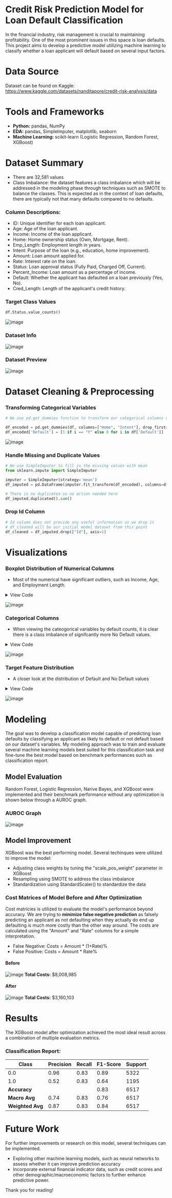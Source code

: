 # Credit Risk Prediction Model for Loan Default Classification
In the financial industry, risk management is crucial to maintaining profitability. One of the most prominent issues in this space is loan defaults. This project aims to develop a predictive model utilizing machine learning to classify whether a loan applicant will default based on several input factors. 

# Data Source
Dataset can be found on Kaggle: https://www.kaggle.com/datasets/nanditapore/credit-risk-analysis/data 

# Tools and Frameworks
- **Python:** pandas, NumPy
- **EDA:** pandas, SimpleImputer, matplotlib, seaborn
- **Machine Learning:** scikit-learn (Logistic Regression, Random Forest, XGBoost)

# Dataset Summary
- There are 32,581 values
- Class Imbalance: the dataset features a class imbalance which will be addressed in the modeling phase through techniques such as SMOTE to balance the classes. This is expected as in the context of loan defaults, there are typically not that many defaults compared to no defaults.
### Column Descriptions:
- ID: Unique identifier for each loan applicant.
- Age: Age of the loan applicant.
- Income: Income of the loan applicant.
- Home: Home ownership status (Own, Mortgage, Rent).
- Emp_Length: Employment length in years.
- Intent: Purpose of the loan (e.g., education, home improvement).
- Amount: Loan amount applied for.
- Rate: Interest rate on the loan.
- Status: Loan approval status (Fully Paid, Charged Off, Current).
- Percent_Income: Loan amount as a percentage of income.
- Default: Whether the applicant has defaulted on a loan previously (Yes, No).
- Cred_Length: Length of the applicant's credit history.

### Target Class Values
```python
df.Status.value_counts()
```
![image](https://github.com/user-attachments/assets/55946325-468e-44f6-8488-f2d54e1f025a)


### Dataset Info
![image](https://github.com/user-attachments/assets/72b97c6a-4e80-4e2b-bb13-20ed7086e412)

### Dataset Preview
![image](https://github.com/user-attachments/assets/fb255df1-0eaa-4e30-9e10-be79d020bb0a)

# Dataset Cleaning & Preprocessing
### Transforming Categorical Variables
```python
# We use pd.get_dummies function to transform our categorical columns using dummy variables

df_encoded = pd.get_dummies(df, columns=["Home", "Intent"], drop_first=True)
df_encoded['Default'] = [1 if i == "Y" else 0 for i in df['Default']]
```
![image](https://github.com/user-attachments/assets/b0f386ae-5326-47a0-9301-fe62d8506c8a)

### Handle Missing and Duplicate Values
```python
# We use SimpleImputer to fill in the missing values with mean
from sklearn.impute import SimpleImputer

imputer = SimpleImputer(strategy='mean')
df_imputed = pd.DataFrame(imputer.fit_transform(df_encoded), columns=df_encoded.columns)
```
```python
# There is no duplicates so no action needed here
df_imputed.duplicated().sum()
```

### Drop Id Column
```python
# Id column does not provide any useful information so we drop it
# df_cleaned will be our initial model dataset from this point
df_cleaned = df_imputed.drop(["Id"], axis=1)
```

# Visualizations
### Boxplot Distribution of Numerical Columns
- Most of the numerical have significant outliers, such as Income, Age, and Employment Length.
<details>
  <summary>View Code</summary>

```python
fig, axes = plt.subplots(3, 2, figsize=(12, 10))

sns.boxplot(data = df, x="Default", y="Income", ax=axes[0,0])
axes[0,0].set_title("Default by Income")
axes[0,0].ticklabel_format(style='plain', axis='y')

sns.boxplot(data = df, x="Default", y="Age", ax=axes[0,1])
axes[0,1].set_title("Default by Age")

sns.boxplot(data = df, x="Default", y="Emp_length", ax=axes[1,1])
axes[1,1].set_title("Default by Employment Length")

sns.boxplot(data = df, x="Default", y="Rate", ax=axes[1,0])
axes[1,0].set_title("Default by Loan Rate")

sns.boxplot(data = df, x="Default", y="Amount", ax=axes[2,1])
axes[2,1].set_title("Default by Loan Amount")

sns.boxplot(data = df, x="Default", y="Cred_length", ax=axes[2,0])
axes[2,0].set_title("Default by Credit Length")

plt.tight_layout()
```
</details>

![image](https://github.com/user-attachments/assets/b19dfd43-f823-4204-9331-0a8e9960e753)

### Categorical Columns
- When viewing the cateogorical variables by default counts, it is clear there is a class imbalance of signifcantly more No Default values.
<details>
  <summary>View Code</summary>

```python
# We are using df because it contains the un-transformed categorical data
fig, axes = plt.subplots(4,1, figsize=(10,15))
sns.countplot(x=df["Home"], hue=df['Default'], ax=axes[0])
axes[0].set_title("Defaults by Home Category Countplot")

sns.countplot(x=df["Intent"], hue=df['Default'], ax=axes[1])
axes[1].set_title("Defaults by Intent Category Countplot")

sns.countplot(x=df["Status"], hue=df['Default'], ax=axes[2])
axes[2].set_title("Defaults by Status Category Countplot")

sns.countplot(x=df["Default"], ax=axes[3])
axes[3].set_title("Total Default Countplot")

plt.tight_layout()
plt.show()
```
</details>

![image](https://github.com/user-attachments/assets/977831a6-7ca2-4648-8a6d-884d87286d84)

### Target Feature Distribution
- A closer look at the distribution of Default and No Default values
<details>
  <summary>View Code</summary>

```python
# Pie chart for Loan Default Status with a closer view
plt.figure(figsize=(6, 6))
df['Default'].value_counts().plot.pie(autopct='%1.1f%%', colors=['green', 'lightgreen'])

plt.title('Distribution of Default')
plt.ylabel('')  # To remove the 'Default' label on the y-axis
plt.show()
```
</details>

![image](https://github.com/user-attachments/assets/9c365a03-c0c5-46c0-abc0-0197d6f3689a)

# Modeling
The goal was to develop a classification model capable of predicting loan defaults by classifying an applicant as likely to default or not default based on our dataset's variables. My modeling approach was to train and evaluate several machine learning models best suited for this classification task and fine-tune the best model based on benchmark performances such as classification report. 

## Model Evaluation
Random Forest, Logistic Regression, Narive Bayes, and XGBoost were implemented and their benchmark performance without any optimization is shown below through a AUROC graph.

### AUROC Graph
![image](https://github.com/user-attachments/assets/63b6ea21-fd20-4d43-953b-4b4bb3162964)


## Model Improvement
XGBoost was the best performing model. Several techinques were utilized to improve the model:
- Adjusting class weights by tuning the "scale_pos_weight" parameter in XGBoost
- Resampling using SMOTE to address the class imbalance
- Standardization using StandardScaler() to standardize the data

### Cost Matrices of Model Before and After Optimization
Cost matricies is utilized to evaluate the model's performance beyond accuracy. We are trying to **minimize false negative prediction** as falsely predicting an applicant as not defaulting when they actually do end up defaulting is much more costly than the other way around. The costs are calculated using the "Amount" and "Rate" columns for a simple interpretation.
- False Negative: Costs = Amount * (1+Rate)% 
- False Positive: Costs = Amount * Rate%

#### Before
![image](https://github.com/user-attachments/assets/6a30bd5e-e12f-40fe-9805-0492330eb597)
**Total Costs:** $8,008,985
#### After
![image](https://github.com/user-attachments/assets/d329b294-d8f8-4b7c-b220-a6957aa39911)
**Total Costs:** $3,160,103

# Results
The XGBoost model after optimization achieved the most ideal result across a combination of multiple evaluation metrics.
### Classification Report: 
| Class        | Precision | Recall  | F1-Score | Support |
|--------------|-----------|---------|----------|---------|
| 0.0          | 0.96      | 0.83    | 0.89     | 5322    |
| 1.0          | 0.52      | 0.83    | 0.64     | 1195    |
| **Accuracy** |           |         | 0.83     | 6517    |
| **Macro Avg**| 0.74      | 0.83    | 0.76     | 6517    |
| **Weighted Avg**| 0.87   | 0.83    | 0.84     | 6517    |

# Future Work
For further improvements or research on this model, several techniques can be implemented.
- Exploring other machine learning models, such as neural networks to assess whether it can improve prediction accuracy
- Incorporate external financial indicator data, such as credit scores and other demographic/macroeconomic factors to further enhance predictive power.

Thank you for reading!
